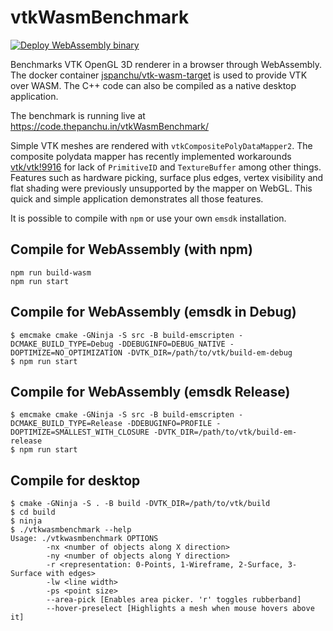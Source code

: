 # vtkWasmBenchmark
[![Deploy WebAssembly binary](https://github.com/jspanchu/vtkWasmBenchmark/actions/workflows/build-wasm.yml/badge.svg)](https://github.com/jspanchu/vtkDearImGUIInjector/actions/workflows/build-wasm.yml)

Benchmarks VTK OpenGL 3D renderer in a browser through WebAssembly. The docker container [jspanchu/vtk-wasm-target](https://hub.docker.com/r/jspanchu/vtk-wasm-target) is used to provide
VTK over WASM. The C++ code can also be compiled as a native desktop application.

The benchmark is running live at https://code.thepanchu.in/vtkWasmBenchmark/

Simple VTK meshes are rendered with `vtkCompositePolyDataMapper2`. The composite polydata mapper has recently implemented
workarounds [vtk/vtk!9916](https://gitlab.kitware.com/vtk/vtk/-/merge_requests/9916) for lack of `PrimitiveID` and `TextureBuffer`
among other things. Features such as hardware picking, surface plus edges,
vertex visibility and flat shading were previously unsupported by the mapper on WebGL. This quick and simple application demonstrates
all those features.

It is possible to compile with `npm` or use your own `emsdk` installation.

## Compile for WebAssembly (with npm)
```
npm run build-wasm
npm run start
```

## Compile for WebAssembly (emsdk in Debug)
```
$ emcmake cmake -GNinja -S src -B build-emscripten -DCMAKE_BUILD_TYPE=Debug -DDEBUGINFO=DEBUG_NATIVE -DOPTIMIZE=NO_OPTIMIZATION -DVTK_DIR=/path/to/vtk/build-em-debug
$ npm run start
```

## Compile for WebAssembly (emsdk Release)
```
$ emcmake cmake -GNinja -S src -B build-emscripten -DCMAKE_BUILD_TYPE=Release -DDEBUGINFO=PROFILE -DOPTIMIZE=SMALLEST_WITH_CLOSURE -DVTK_DIR=/path/to/vtk/build-em-release
$ npm run start
```

## Compile for desktop
```
$ cmake -GNinja -S . -B build -DVTK_DIR=/path/to/vtk/build
$ cd build
$ ninja
$ ./vtkwasmbenchmark --help
Usage: ./vtkwasmbenchmark OPTIONS
        -nx <number of objects along X direction> 
        -ny <number of objects along Y direction> 
        -r <representation: 0-Points, 1-Wireframe, 2-Surface, 3-Surface with edges> 
        -lw <line width> 
        -ps <point size> 
        --area-pick [Enables area picker. 'r' toggles rubberband]
        --hover-preselect [Highlights a mesh when mouse hovers above it]
```
